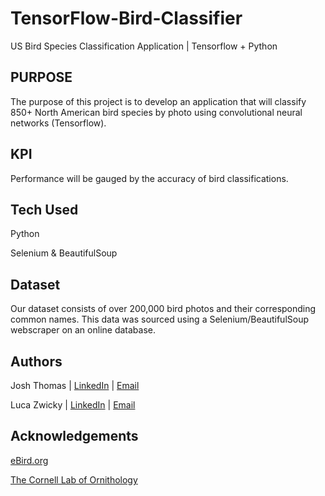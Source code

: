 # TensorFlow-Bird-Classifier
US Bird Species Classification Application | Tensorflow + Python

## PURPOSE
The purpose of this project is to develop an application that will classify 850+ North American bird species by photo using convolutional neural networks (Tensorflow).

## KPI
Performance will be gauged by the accuracy of bird classifications.

## Tech Used
Python

Selenium & BeautifulSoup


## Dataset
Our dataset consists of over 200,000 bird photos and their corresponding common names. This data was sourced using a Selenium/BeautifulSoup webscraper on an online database.


## Authors
Josh Thomas
 | [LinkedIn](linkedin.com/in/joshthomas21)
 | [Email](joshthomas21@gmail.com)

Luca Zwicky
 | [LinkedIn](linkedin.com/in/luca-zwicky)
 | [Email](l.zwicky@me.com)

## Acknowledgements
[eBird.org](https://ebird.org/home)

[The Cornell Lab of Ornithology](http://www.birds.cornell.edu/)



